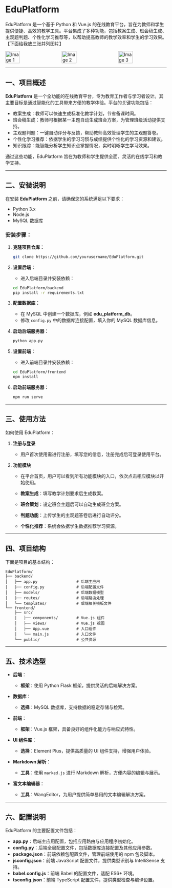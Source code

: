 # EduPlatform
EduPlatform 是一个基于 Python 和 Vue.js 的在线教育平台，旨在为教师和学生提供便捷、高效的教学工具。平台集成了多种功能，包括教案生成、班会稿生成、主观题判题、个性化学习推荐等，以帮助提高教师的教学效率和学生的学习效果。
【下面给我放三张并列图片】

<div style="display: flex; justify-content: space-between;">
    <img src="TestCode/git演示-PPT功能-GIF.gif" alt="Image 1" style="width: 30%;"/>
    <img src="TestCode/git演示-PPT功能-GIF.gif" alt="Image 2" style="width: 30%;"/>
    <img src="TestCode/git演示-PPT功能-GIF.gif" alt="Image 3" style="width: 30%;"/>
</div>

---

## 一、项目概述
**EduPlatform** 是一个全功能的在线教育平台，专为教育工作者与学习者设计。其主要目标是通过智能化的工具带来方便的教学体验。平台的关键功能包括：

- 教案生成：教师可以快速生成标准化教学计划，节省备课时间。
- 班会稿生成：教师可根据某一主题自动生成班会方案，为管理班级活动提供支持。
- 主观题判题：一键自动评分与反馈，帮助教师高效管理学生的主观题答卷。
- 个性化学习推荐：依据学生的学习习惯与成绩提供个性化的学习资源和建议。
- 知识跟踪：能智能分析学生知识点掌握情况，实时明晰学生学习效果。

通过这些功能，EduPlatform 旨在为教师和学生提供全面、灵活的在线学习和教学支持。


---

## 二、安装说明
在安装 **EduPlatform** 之前，请确保您的系统满足以下要求：

- Python 3.x
- Node.js
- MySQL 数据库

### 安装步骤：

1. **克隆项目仓库：**

   ```bash
   git clone https://github.com/yourusername/EduPlatform.git
   ```

2. **设置后端：**

   - 进入后端目录并安装依赖：

   ```bash
   cd EduPlatform/backend
   pip install -r requirements.txt
   ```

3. **配置数据库：**

   - 在 MySQL 中创建一个数据库，例如 **edu_platform_db**。
   - 修改 `config.py` 中的数据库连接配置，填入你的 MySQL 数据库信息。

4. **启动后端服务器：**

   ```bash
   python app.py
   ```

5. **设置前端：**

   - 进入前端目录并安装依赖：

   ```bash
   cd EduPlatform/frontend
   npm install
   ```

6. **启动前端服务器：**

   ```bash
   npm run serve
   ```
---

## 三、使用方法
如何使用 EduPlatform：

1. **注册与登录**

   - 用户首次使用需进行注册，填写您的信息，注册完成后可登录使用平台。

2. **功能模块**

   - 在平台首页，用户可以看到所有功能模块的入口，依次点击相应模块以开始使用。

   - **教案生成**：填写教学计划要求后生成教案。
   - **班会策划**：设定班会主题后可以自动生成班会方案。
   - **判题功能**：上传学生的主观题答卷后进行自动评分。
   - **个性化推荐**：系统会依据学生数据推荐学习资源。
---

## 四、项目结构
下面是项目的基本结构：

```
EduPlatform/
├── backend/
│   ├── app.py                 # 后端主应用
│   ├── config.py              # 后端配置文件
│   ├── models/                # 后端数据模型
│   ├── routes/                # 后端路由处理
│   └── templates/             # 后端相关模板文件
└── frontend/
    ├── src/
    │   ├── components/        # Vue.js 组件
    │   ├── views/             # Vue.js 视图
    │   ├── App.vue            # 入口组件
    │   └── main.js            # 入口文件
    └── public/                # 公共资源
```
---

## 五、技术选型
- **后端**：
  - **框架**：使用 Python Flask 框架，提供灵活的后端解决方案。
  
- **数据库**：
  - **选择**：MySQL 数据库，支持数据的稳定存储与检索。
  
- **前端**：
  - **框架**：Vue.js 框架，具备良好的组件化能力与响应式特性。
  
- **UI 组件库**：
  - **选择**：Element Plus，提供高质量的 UI 组件支持，增强用户体验。

- **Markdown 解析**：
  - **工具**：使用 `marked.js` 进行 Markdown 解析，方便内容的编辑与展示。
  
- **富文本编辑器**：
  - **工具**：WangEditor，为用户提供简单易用的文本编辑解决方案。
---

## 六、配置说明
EduPlatform 的主要配置文件包括：

- **app.py**：后端主应用配置，包括应用路由与应用程序初始化。
- **config.py**：后端全局配置文件，包括数据库连接配置及其他应用参数。
- **package.json**：前端依赖包配置文件，管理前端使用的 npm 包及脚本。
- **jsconfig.json**：前端 JavaScript 配置文件，提供类型识别与 IntelliSense 支持。
- **babel.config.js**：前端 Babel 的配置文件，适配 ES6+ 环境。
- **tsconfig.json**：前端 TypeScript 配置文件，提供类型检查与编译设置。
